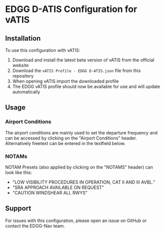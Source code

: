 # EDGG D-ATIS Configuration for vATIS

## Installation

To use this configuration with vATIS:

1. Download and install the latest beta version of vATIS from the official website
2. Download the `vATIS Profile - EDGG D-ATIS.json` file from this repository
3. When opening vATIS import the downloaded profile
4. The EDGG vATIS profile should now be available for use and will update automatically

## Usage

### Airport Conditions

The airport conditions are mainly used to set the departure frequency and can be accessed by clicking on the "Airport Conditions" header. Alternatively freetext can be entered in the textfield below.

### NOTAMs

NOTAM Presets (also applied by clicking on the "NOTAMS" header) can look like this:

- "LOW VISIBILITY PROCEDURES IN OPERATION, CAT II AND III AVBL."
- "SRA APPROACH AVAILABLE ON REQUEST"
- "CAUTION WINDSHEAR ALL RWYS"

## Support

For issues with this configuration, please open an issue on GitHub or contact the EDGG-Nav team.
